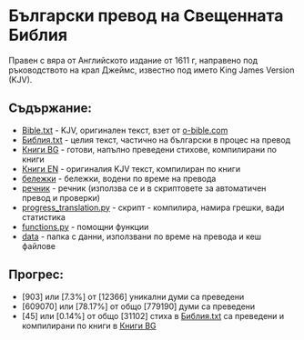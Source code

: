 # Български превод на Свещенната Библия
Правен с вяра от Английското издание от 1611 г, направено под ръководството на крал Джеймс, известно под името King James Version (KJV).

## Съдържание:
- [Bible.txt](https://github.com/TraxData313/KJV-BG-translation/blob/main/kjb-en/Bible.txt) - KJV, оригинален текст, взет от [o-bible.com](https://www.o-bible.com/download/kjv.txt)
- [Библия.txt](https://github.com/TraxData313/KJV-BG-translation/blob/main/kjb-bg/%D0%91%D0%B8%D0%B1%D0%BB%D0%B8%D1%8F.txt) - целия текст, частично на български в процес на превод
- [Книги BG](https://github.com/TraxData313/KJV-BG-translation/tree/main/kjb-bg/compiled_text_by_books) - готови, напълно преведени стихове, компилирани по книги
- [Книги EN](https://github.com/TraxData313/KJV-BG-translation/tree/main/kjb-en/compiled_text_by_books) - оригиналия KJV текст, компилиран по книги
- [бележки](https://github.com/TraxData313/KJV-BG-translation/blob/main/translation_decision_notes.txt) - бележки, водени по време на превода
- [речник](https://github.com/TraxData313/KJV-BG-translation/blob/main/%D1%80%D0%B5%D1%87%D0%BD%D0%B8%D0%BA.txt) - речник (използва се и в скриптовете за автоматичен превод и проверки)
- [progress_translation.py](https://github.com/TraxData313/KJV-BG-translation/blob/main/progress_translation.py) - скрипт - компилира, намира грешки, вади статистика
- [functions.py](https://github.com/TraxData313/KJV-BG-translation/blob/main/functions.py) - помощни функции
- [data](https://github.com/TraxData313/KJV-BG-translation/tree/main/data) - папка с данни, използвани по време на превода и кеш файлове

## Прогрес:
- [903] или [7.3%] от [12366] уникални думи са преведени
- [609070] или [78.17%] от общо [779190] думи са преведени
- [45] или [0.14%] от общо [31102] стиха в [Библия.txt](https://github.com/TraxData313/KJV-BG-translation/blob/main/kjb-bg/%D0%91%D0%B8%D0%B1%D0%BB%D0%B8%D1%8F.txt) са преведени и компилирани по книги в [Книги BG](https://github.com/TraxData313/KJV-BG-translation/tree/main/kjb-bg/compiled_text_by_books)
